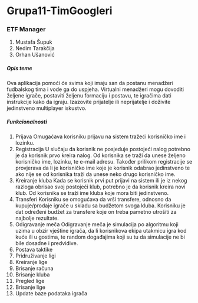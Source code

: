 # Grupa11-TimGoogleri

### ETF Manager

1. Mustafa Šupuk
2. Nedim Tarakčija
3. Orhan Ušanović

##### Opis teme

Ova aplikacija pomoći će svima koji imaju san da postanu menadžeri fudbalskog tima i vode ga do uspjeha. Virtualni menadžeri mogu dovoditi željene igrače, postaviti željenu formaciju i postavu, te igračima dati instrukcije kako da igraju. Izazovite prijatelje ili neprijatelje i doživite jedinstveno multiplayer iskustvo.

##### Funkcionalnosti

1. Prijava
  Omugaćava korisniku prijavu na sistem tražeći korisničko ime i lozinku.
2. Registracija
  U slučaju da korisnik ne posjeduje postojeći nalog potrebno je da korisnik prvo kreira nalog. Od korisnika se traži da unese željeno         korisničko ime, lozinku, te e-mail adresu. Također prilikom registracije se provjerava da li je korisničko ime koje je korisnik odabrao jedinstveno te ako nije se od korisnika traži da unese neko drugo korisničko ime.
3. Kreiranje kluba
  Kada se korisnik prvi put prijavi na sistem ili je iz nekog razloga obrisao svoj postojeći klub, potrebno je da korisnik kreira novi klub.
  Od korisnika se traži ime kluba koje mora biti jedinstveno.
4. Transferi
  Korisniku se omogućava da vrši transfere, odnosno da kupuje/prodaje igrače u skladu sa budžetom svoga kluba. Korisniku je dat određeni budžet za transfere koje on treba pametno utrošiti za najbolje rezultate.
5. Odigravanje meča
  Odigravanje meča je simulacija po algoritmu koji uzima u obzir vještine igrača, da li korisnikova ekipa utakmicu igra kod kuće ili u gostima, te random događajima koji su tu da simulacije ne bi bile dosadne i predvidive.
6. Postava taktike
7. Pridruživanje ligi
8. Kreiranje lige
9. Brisanje računa
10. Brisanje kluba
11. Pregled lige
12. Brisanje lige
13. Update baze podataka igrača
